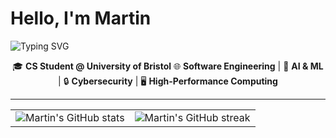 # Hello, I'm Martin

<img src="https://readme-typing-svg.herokuapp.com?lines=Computer+Science+Student;Software+Engineer;Machine+Learning+Engineer;Cybersecurity+Enthusiast;Future+Researcher" alt="Typing SVG" />

<p align="center">
  🎓 <strong>CS Student @ University of Bristol</strong>  
  🌐 <strong>Software Engineering</strong> | 🧠 <strong>AI & ML</strong> | 🔒 <strong>Cybersecurity</strong> | 🖥 <strong>High-Performance Computing</strong>
</p>

<hr>

<table align="center">
  <tr>
    <td>
      <img src="https://github-readme-stats.vercel.app/api?username=MartinOravecSvK&show_icons=true&theme=github_dark_dimmed&rank_icon=github" alt="Martin's GitHub stats" />
    </td>
    <td>
      <img src="https://github-readme-streak-stats.herokuapp.com/?user=MartinOravecSvK&theme=github_dark_dimmed" alt="Martin's GitHub streak" />
    </td>
  </tr>
</table>







<!--
CUT PARTS



# Martin Oravec
![Typing SVG](https://readme-typing-svg.herokuapp.com?lines=Computer+Science+Student;Software+Engineer;Machine+Learning+Engineer;Cybersecurity+Enthusiast;Future+Researcher)

🎓 **CS Student @ University of Bristol** | 🌐 **Software Engineering** | 🧠 **AI & ML** | 🔒 **Cybersecurity** | 🖥 **High-Performance Computing**

![Martin's GitHub stats](https://github-readme-stats.vercel.app/api?username=MartinOravecSvK&show_icons=true&theme=github_dark_dimmed&rank_icon=github)

![Martin's GitHub streak](https://github-readme-streak-stats.herokuapp.com/?user=MartinOravecSvK&theme=github_dark_dimmed)


### About Me
I am passionate about making an impact through software solutions for real-world problems and leveraging machine learning and deep learning to solve complex problems and their use in simulation acceleration. My other interest is in cybersecurity due to its ever-increasing importance.
-->
